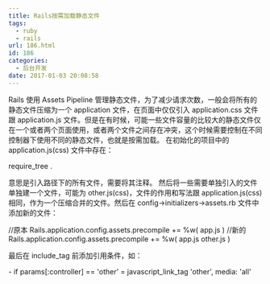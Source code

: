 ```yaml
---
title: Rails按需加载静态文件
tags:
  - ruby
  - rails
url: 186.html
id: 186
categories:
  - 后台开发
date: 2017-01-03 20:08:58
---
```


Rails 使用 Assets Pipeline 管理静态文件，为了减少请求次数，一般会将所有的静态文件压缩为一个 application 文件，在页面中仅仅引入 application.css 文件跟 application.js 文件。但是在有时候，可能一些文件容量的比较大的静态文件仅在一个或者两个页面使用，或者两个文件之间存在冲突，这个时候需要控制在不同控制器下使用不同的静态文件，也就是按需加载。 在初始化的项目中的 application.js(css) 文件中存在：

require_tree .

意思是引入路径下的所有文件，需要将其注释。 然后将一些需要单独引入的文件单独建一个文件，可能为 other.js(css)，文件的作用和写法跟 application.js(css) 相同，作为一个压缩合并的文件。然后在 config->initializers->assets.rb 文件中添加新的文件：

//原本
Rails.application.config.assets.precompile += %w( app.js )
//新的
Rails.application.config.assets.precompile += %w( app.js other.js )

最后在 include_tag 前添加引用条件，如：

\- if params\[:controller\] == 'other'
      = javascript\_link\_tag 'other', media: 'all'